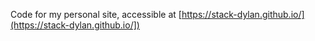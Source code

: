 Code for my personal site, accessible at [https://stack-dylan.github.io/](https://stack-dylan.github.io/])